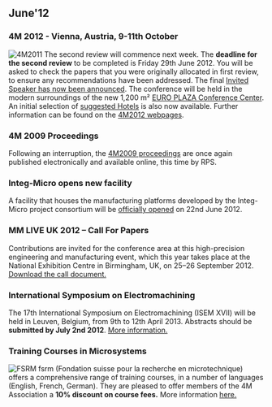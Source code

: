 ## June'12

<!--break-->
### 4M 2012 - Vienna, Austria, 9-11th October


![4M2011](/4m-association/assets/images/4m-2012_100.png)
The second review will commence next week. The **deadline for the second review** to be completed is Friday 29th June 2012. You will be asked to check the papers that you were originally allocated in first review, to ensure any recommendations have been addressed.  The final [Invited Speaker has now been announced](/4m-association/content/Invited-Speakers-4M2012). The conference will be held in the modern surroundings of the new 1,200 m² [EURO PLAZA Conference Center](http://www.europlaza.at/jart/prj3/euro_pl/website.jart?rel=en&content-id=1155914559700&reserve-mode=active). An initial selection of [suggested Hotels](/4m-association/content/Hotels-Accommodation) is also now available. Further information can be found on the [4M2012 webpages](/4m-association/conference/2012). 

### 4M 2009 Proceedings

Following an interruption, the [4M2009 proceedings](http://rpsonline.com.sg/proceedings/4M2009RP001/) are once again published electronically and available online, this time by RPS.  
  
### Integ-Micro opens new facility

A facility that houses the manufacturing platforms developed by the Integ-Micro project consortium will be [officially opened](/4m-association/event/Opening-ceremony-Integ-Micro-Precision-Factory) on 22nd June 2012.
  
### MM LIVE UK 2012 – Call For Papers

Contributions are invited for the conference area at this high-precision engineering and manufacturing event, which this year takes place at the National Exhibition Centre in Birmingham, UK, on 25–26 September 2012. [Download the call document.](/4m-association/content/MM-LIVE-UK-2012-%E2%80%93-Innovations-Micro-Manufacturing)  
  
### International Symposium on Electromachining

The 17th International Symposium on Electromachining (ISEM XVII) will be held in Leuven, Belgium, from 9th to 12th April 2013. Abstracts should be **submitted by July 2nd 2012**. [More information.](/4m-association/event/ISEM-XVI) 
  
### Training Courses in Microsystems

![FSRM](/4m-association/assets/images/FSRM_LOGO_web.gif)
fsrm (Fondation suisse pour la recherche en microtechnique) offers a comprehensive range of training courses, in a number of languages (English, French, German). They are pleased to offer members of the 4M Association a <b>10% discount on course fees.</b> More information [here.](/4m-association/content/fsrm-training-courses)